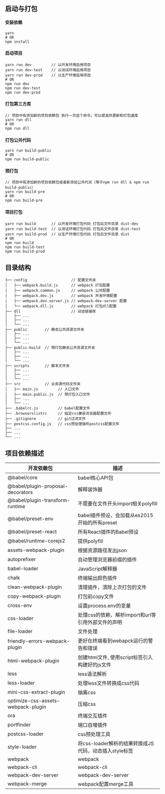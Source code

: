 ## 启动与打包

#### 安装依赖
```
yarn
# OR
npm install
```

#### 启动项目 
```
yarn run dev         // 以开发环境启用项目
yarn run dev-test    // 以测试环境启用项目
yarn run dev-prod    // 以生产环境启用项目
# OR
npm run dev
npm run dev-test
npm run dev-prod
```

#### 打包第三方库
```
// 项目中有添加新的项目依赖包 执行一次这个命令，可以提高热更新和打包速度
yarn run dll
# OR
npm run dll
```

#### 打包公共代码
```
yarn run build-public
# OR
npm run build-public
```

#### 预打包
```
// 项目中有添加新的项目依赖包或者新添加公共代买（等于npm run dll & npm run build-public）
yarn run build-pre
# OR
npm run build-pre
```

#### 项目打包
```
yarn run build       // 以开发环境打包代码 打包后文件目录 dist-dev
yarn run build-test  // 以测试环境打包代码 打包后文件目录 dist-test
yarn run build-prod  // 以生产环境打包代码 打包后文件目录 dist
# OR
npm run build
npm run build-test
npm run build-prod
```

## 目录结构
```
├── config                    // 配置文件夹
│   ├── webpack.build.js      // webpack 打包配置
│   ├── webpack.common.js     // webpack 公共配置
│   ├── webpack.dev.js        // webpack 开发环境配置
│   ├── webpack.dev.server.js // webpack-dev-server 配置
│   └── webpack.dll.js        // webpack 打包dll配置
├── dll                       // 动态链接库
│   ├── ...
│   ├── ...
│   └── ...
├── public        // 静态公共资源文件夹
│   ├── ...
│   ├── ...
│   └── ...
├── public-build  // 预打包静态公共资源文件夹
│   ├── ...
│   ├── ...
│   └── ...
├── scripts       // 脚本文件夹
│   ├── ...
│   ├── ...
│   └── ...
├── src           // 业务源代码文件夹
│   ├── main.js         // 入口文件
│   ├── main.public.js  // 预打包入口文件
│   ├── ...
│   └── ...
├── .babelrc.js         // babel配置文件
├── .browserslistrc     // 指定css兼容浏览器配置文件
├── .gitignore          // git过滤文件
├── postcss.config.js   // css预处理插件postcss配置文件
├── ...
├── ...
└── ...
```

## 项目依赖描述
|开发依赖包|描述|
|--|--|
|@babel/core|babel核心API包|
|@babel/plugin-proposal-decorators|解释装饰器|
|@babel/plugin-transform-runtime|不需要在文件开头import相关polyfill|
|@babel/preset-env|babel插件预设，会加载从es2015开始的所有preset|
|@babel/preset-react|所有React插件的Babel预设|
|@babel/runtime-corejs2|提供polyfill|
|assets-webpack-plugin|根据资源路径发出json|
|autoprefixer|自动管理浏览器前缀的插件|
|babel-loader|JavaScript解释器|
|chalk|终端输出颜色插件|
|clean-webpack-plugin|清理插件，清除上次打包的文件|
|copy-webpack-plugin|打包前copy文件|
|cross-env|设置process.env的变量|
|css-loader|处理css的依赖，解析import和url等引用外部文件的声明|
|file-loader|文件处理|
|friendly-errors-webpack-plugin|更好在终端看到webapck运行的警告和错误|
|html-webpack-plugin|创建html文件, 使用script标签引入构建好的js文件|
|less|less语法解析|
|less-loader|处理less文件转换成css代码|
|mini-css-extract-plugin|抽离css|
|optimize-css-assets-webpack-plugin|压缩css|
|ora|终端交互插件|
|portfinder|端口自增插件|
|postcss-loader|css预处理工具|
|style-loader|将css-loader解析的结果转换成JS代码，动态插入style标签|
|webpack|webpack|
|webpack-cli|webpack-cli|
|webpack-dev-server|webpack-dev-server|
|webpack-merge|webpack配置merge工具|

